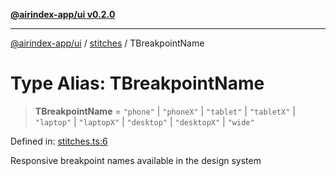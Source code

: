 [**@airindex-app/ui v0.2.0**](../../README.md)

***

[@airindex-app/ui](../../README.md) / [stitches](../README.md) / TBreakpointName

# Type Alias: TBreakpointName

> **TBreakpointName** = `"phone"` \| `"phoneX"` \| `"tablet"` \| `"tabletX"` \| `"laptop"` \| `"laptopX"` \| `"desktop"` \| `"desktopX"` \| `"wide"`

Defined in: [stitches.ts:6](https://github.com/airindex-app/ui/blob/d4937753d6b61e212bc6c6c85f1f66df7da59eda/src/types/stitches.ts#L6)

Responsive breakpoint names available in the design system
